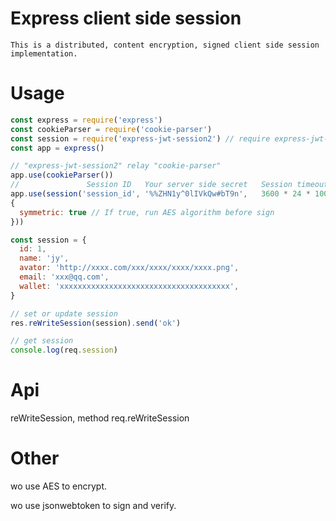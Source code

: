 # Express client side session

`This is a distributed, content encryption, signed client side session implementation.`


# Usage

```js
const express = require('express')
const cookieParser = require('cookie-parser')
const session = require('express-jwt-session2') // require express-jwt-session2
const app = express()

// "express-jwt-session2" relay "cookie-parser"
app.use(cookieParser())
//               Session ID   Your server side secret   Session timeout by millisecond
app.use(session('session_id', '%%ZHN1y^0lIVkQw#bT9n',   3600 * 24 * 1000,
{
  symmetric: true // If true, run AES algorithm before sign
}))
```

```js
const session = {
  id: 1,
  name: 'jy',
  avator: 'http://xxxx.com/xxx/xxxx/xxxx/xxxx.png',
  email: 'xxx@qq.com',
  wallet: 'xxxxxxxxxxxxxxxxxxxxxxxxxxxxxxxxxxxxxx',
}

// set or update session
res.reWriteSession(session).send('ok')
```

```js
// get session
console.log(req.session)
```


# Api

reWriteSession, method req.reWriteSession


# Other

wo use AES to encrypt.

wo use jsonwebtoken to sign and verify.
